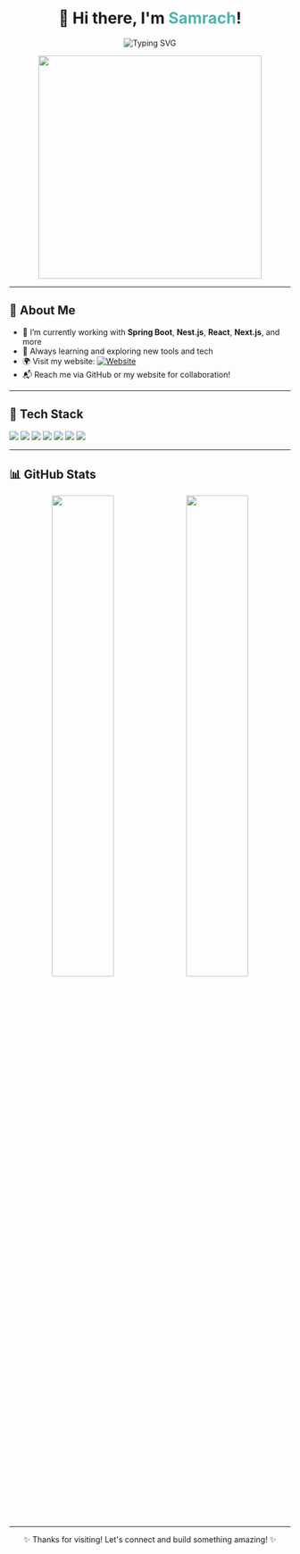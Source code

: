 <h1 align="center">👋 Hi there, I'm <span style="color:#4DB6AC;">Samrach</span>!</h1>

<p align="center">
  <img src="https://readme-typing-svg.demolab.com/?lines=Welcome+to+my+GitHub!;Full-Stack+Developer;Spring+Boot+|+NestJS+|+React+|+Next.js;Open+Source+Enthusiast;Let%27s+Build+Something+Great!&center=true&width=1000&height=45&color=4DB6AC&size=22" alt="Typing SVG" />
</p>

<p align="center">
  <img src="https://media.giphy.com/media/qgQUggAC3Pfv687qPC/giphy.gif" width="400" />
</p>

---

## 🚀 About Me

- 🔭 I’m currently working with **Spring Boot**, **Nest.js**, **React**, **Next.js**, and more
- 🧠 Always learning and exploring new tools and tech
- 🌍 Visit my website: [![Website](https://img.shields.io/badge/www.samrach.pro-%230077B5.svg?&style=for-the-badge&logo=google-chrome&logoColor=white)](https://www.samrach.pro/)
- 📬 Reach me via GitHub or my website for collaboration!

---

## 🧰 Tech Stack

<p align="left">
  <img src="https://img.shields.io/badge/SpringBoot-6DB33F?style=for-the-badge&logo=springboot&logoColor=white"/>
  <img src="https://img.shields.io/badge/NestJS-E0234E?style=for-the-badge&logo=nestjs&logoColor=white"/>
  <img src="https://img.shields.io/badge/React-61DAFB?style=for-the-badge&logo=react&logoColor=black"/>
  <img src="https://img.shields.io/badge/Next.js-000000?style=for-the-badge&logo=next.js&logoColor=white"/>
  <img src="https://img.shields.io/badge/TypeScript-3178C6?style=for-the-badge&logo=typescript&logoColor=white"/>
  <img src="https://img.shields.io/badge/Git-F05032?style=for-the-badge&logo=git&logoColor=white"/>
  <img src="https://img.shields.io/badge/VSCode-007ACC?style=for-the-badge&logo=visual-studio-code&logoColor=white"/>
</p>

---

## 📊 GitHub Stats

<p align="center">
  <img src="https://github-readme-stats.vercel.app/api?username=pksrach&show_icons=true&theme=radical&count_private=true" width="47%" />
  <img src="https://github-readme-stats.vercel.app/api/top-langs/?username=pksrach&layout=compact&theme=radical" width="47%" />
</p>

---

<p align="center">✨ Thanks for visiting! Let's connect and build something amazing! ✨</p>
